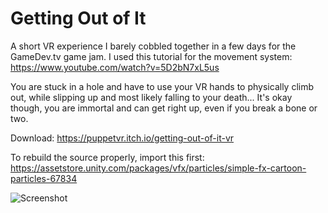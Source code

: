 # Getting Out of It

A short VR experience I barely cobbled together in a few days for the GameDev.tv game jam.
I used this tutorial for the movement system: https://www.youtube.com/watch?v=5D2bN7xL5us

You are stuck in a hole and have to use your VR hands to physically climb out, while slipping up and most likely falling to your death... It's okay though, you are immortal and can get right up, even if you break a bone or two.

Download: https://puppetvr.itch.io/getting-out-of-it-vr


To rebuild the source properly, import this first:
https://assetstore.unity.com/packages/vfx/particles/simple-fx-cartoon-particles-67834

![Screenshot](https://img.itch.zone/aW1nLzkwNjk4MTEucG5n/original/DjbbOw.png)